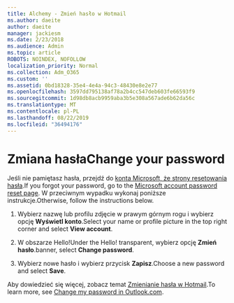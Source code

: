 ```yaml
---
title: Alchemy - Zmień hasło w Hotmail
ms.author: daeite
author: daeite
manager: jackiesm
ms.date: 2/23/2018
ms.audience: Admin
ms.topic: article
ROBOTS: NOINDEX, NOFOLLOW
localization_priority: Normal
ms.collection: Adm_O365
ms.custom: ''
ms.assetid: 0bd18328-35e4-4e4a-94c3-48430e8e2e77
ms.openlocfilehash: 3597dd795138af78a2b4cc547deb603fe66593f9
ms.sourcegitcommit: 1d98db8acb9959aba3b5e308a567ade6b62da56c
ms.translationtype: MT
ms.contentlocale: pl-PL
ms.lasthandoff: 08/22/2019
ms.locfileid: "36494176"
---
```

# <a name="change-your-password"></a><span data-ttu-id="e2e33-102">Zmiana hasła</span><span class="sxs-lookup"><span data-stu-id="e2e33-102">Change your password</span></span>

<span data-ttu-id="e2e33-103">Jeśli nie pamiętasz hasła, przejdź do [konta Microsoft, że strony resetowania hasła](https://go.microsoft.com/fwlink/p/?linkid=841909).</span><span class="sxs-lookup"><span data-stu-id="e2e33-103">If you forgot your password, go to the [Microsoft account password reset page](https://go.microsoft.com/fwlink/p/?linkid=841909).</span></span> <span data-ttu-id="e2e33-104">W przeciwnym wypadku wykonaj poniższe instrukcje.</span><span class="sxs-lookup"><span data-stu-id="e2e33-104">Otherwise, follow the instructions below.</span></span>
  
1. <span data-ttu-id="e2e33-105">Wybierz nazwę lub profilu zdjęcie w prawym górnym rogu i wybierz opcję **Wyświetl konto**.</span><span class="sxs-lookup"><span data-stu-id="e2e33-105">Select your name or profile picture in the top right corner and select **View account**.</span></span> 
    
2. <span data-ttu-id="e2e33-106">W obszarze Hello!</span><span class="sxs-lookup"><span data-stu-id="e2e33-106">Under the Hello!</span></span> <span data-ttu-id="e2e33-107">transparent, wybierz opcję **Zmień hasło**.</span><span class="sxs-lookup"><span data-stu-id="e2e33-107">banner, select **Change password**.</span></span> 
    
3. <span data-ttu-id="e2e33-108">Wybierz nowe hasło i wybierz przycisk **Zapisz**.</span><span class="sxs-lookup"><span data-stu-id="e2e33-108">Choose a new password and select **Save**.</span></span> 
    
<span data-ttu-id="e2e33-109">Aby dowiedzieć się więcej, zobacz temat [Zmienianie hasła w Hotmail](https://support.office.com/article/2138d690-811c-4545-b2f3-e4dbe80c9735.aspx).</span><span class="sxs-lookup"><span data-stu-id="e2e33-109">To learn more, see [Change my password in Outlook.com](https://support.office.com/article/2138d690-811c-4545-b2f3-e4dbe80c9735.aspx).</span></span>
  

